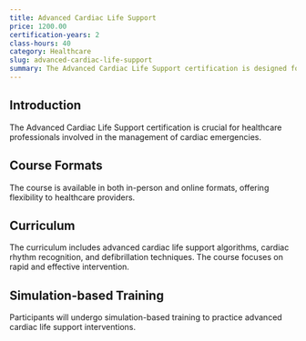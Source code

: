 ```yaml
---
title: Advanced Cardiac Life Support
price: 1200.00
certification-years: 2
class-hours: 40
category: Healthcare
slug: advanced-cardiac-life-support
summary: The Advanced Cardiac Life Support certification is designed for healthcare professionals trained to respond to cardiac emergencies. This comprehensive course covers advanced cardiac life support algorithms, cardiac rhythms, and defibrillation. It equips candidates with the skills needed to provide advanced life support in cardiac arrest situations.
---
```


## Introduction

The Advanced Cardiac Life Support certification is crucial for healthcare professionals involved in the management of cardiac emergencies.

## Course Formats

The course is available in both in-person and online formats, offering flexibility to healthcare providers.

## Curriculum

The curriculum includes advanced cardiac life support algorithms, cardiac rhythm recognition, and defibrillation techniques. The course focuses on rapid and effective intervention.

## Simulation-based Training

Participants will undergo simulation-based training to practice advanced cardiac life support interventions.

